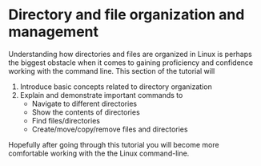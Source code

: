 # Directory and file organization and management

Understanding how directories and files are organized in Linux is perhaps the biggest obstacle when it
comes to gaining proficiency and confidence working with the command line.  This section of the tutorial will

1. Introduce basic concepts related to directory organization
2. Explain and demonstrate important commands to
    - Navigate to different directories
    - Show the contents of directories
    - Find files/directories
    - Create/move/copy/remove files and directories


Hopefully after going through this tutorial you will become more comfortable working with the the Linux command-line.